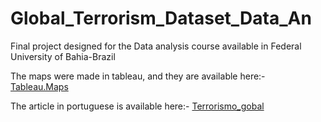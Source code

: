 # Global_Terrorism_Dataset_Data_An
Final project designed for the Data analysis course available in Federal University of Bahia-Brazil

The maps were made in tableau, and they are available here:- [Tableau.Maps](https://public.tableau.com/profile/lucas.rabelo#!/?newProfile=&activeTab=0)

The article in portuguese is available here:- [Terrorismo_gobal](https://public.tableau.com/profile/lucas.rabelo#!/?newProfile=&activeTab=0)
